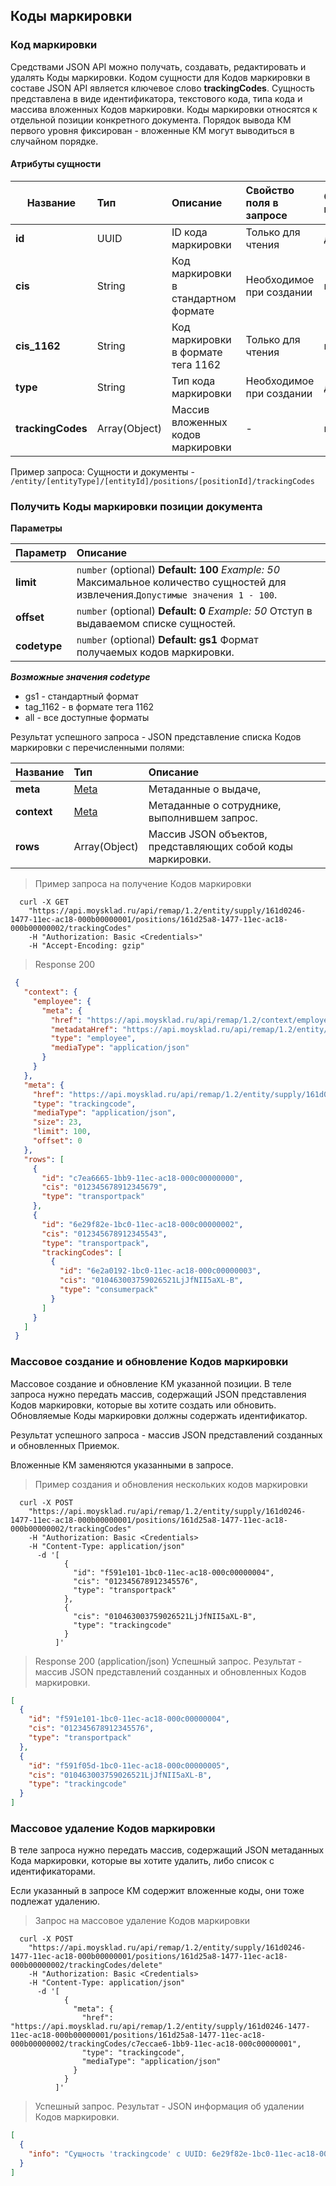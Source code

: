 ## Коды маркировки
### Код маркировки

Средствами JSON API можно получать, создавать, редактировать и удалять Коды маркировки.
Кодом сущности для Кодов маркировки в составе JSON API является ключевое слово **trackingCodes**.
Сущность представлена в виде идентификатора, текстового кода, типа кода и массива вложенных Кодов маркировки.
Коды маркировки относятся к отдельной позиции конкретного документа. Порядок вывода КМ первого уровня фиксирован - вложенные КМ могут выводиться в случайном порядке. 

#### Атрибуты сущности

| Название  | Тип | Описание                    | Свойство поля в запросе| Обязательное при ответе|Expand|
| --------- |:----|:----------------------------|:----------------|:------------------------|:------------------------|
|**id**        |UUID|ID кода маркировки|Только для чтения|да|нет
|**cis**    |String|Код маркировки в стандартном формате|Необходимое при создании|нет|нет
|**cis_1162**    |String|Код маркировки в формате тега 1162|Только для чтения|нет|нет
|**type**     |String|Тип кода маркировки|Необходимое при создании|да|нет
|**trackingCodes**    |Array(Object)|Массив вложенных кодов маркировки|-|нет|нет

Пример запроса:
Сущности и документы - ```/entity/[entityType]/[entityId]/positions/[positionId]/trackingCodes```

### Получить Коды маркировки позиции документа

**Параметры**

| Параметр                | Описание  |
| ------------------------------ |:---------------------------|
|**limit** |  `number` (optional) **Default: 100** *Example: 50* Максимальное количество сущностей для извлечения.`Допустимые значения 1 - 100`.|
|**offset** |  `number` (optional) **Default: 0** *Example: 50* Отступ в выдаваемом списке сущностей.|
|**codetype** |  `number` (optional) **Default: gs1** Формат получаемых кодов маркировки. |


***Возможные значения codetype***

- gs1 - стандартный формат
- tag_1162 - в формате тега 1162
- all - все доступные форматы


Результат успешного запроса - JSON представление списка Кодов маркировки с перечисленными полями:


| Название  | Тип | Описание                    |
| --------- |:----|:----------------------------|
**meta** |[Meta](../#mojsklad-json-api-obschie-swedeniq-metadannye)|Метаданные о выдаче,
**context** | [Meta](../#mojsklad-json-api-obschie-swedeniq-metadannye) | Метаданные о сотруднике, выполнившем запрос.
**rows** |Array(Object)| Массив JSON объектов, представляющих собой коды маркировки.

> Пример запроса на получение Кодов маркировки

```shell
  curl -X GET
    "https://api.moysklad.ru/api/remap/1.2/entity/supply/161d0246-1477-11ec-ac18-000b00000001/positions/161d25a8-1477-11ec-ac18-000b00000002/trackingCodes"
    -H "Authorization: Basic <Credentials>"
    -H "Accept-Encoding: gzip"
```

> Response 200 

```json
 {
   "context": {
     "employee": {
       "meta": {
         "href": "https://api.moysklad.ru/api/remap/1.2/context/employee",
         "metadataHref": "https://api.moysklad.ru/api/remap/1.2/entity/employee/metadata",
         "type": "employee",
         "mediaType": "application/json"
       }
     }
   },
   "meta": {
     "href": "https://api.moysklad.ru/api/remap/1.2/entity/supply/161d0246-1477-11ec-ac18-000b00000001/positions/161d25a8-1477-11ec-ac18-000b00000002/trackingCodes",
     "type": "trackingcode",
     "mediaType": "application/json",
     "size": 23,
     "limit": 100,
     "offset": 0
   },
   "rows": [
     {
       "id": "c7ea6665-1bb9-11ec-ac18-000c00000000",
       "cis": "012345678912345679",
       "type": "transportpack"
     },
     {
       "id": "6e29f82e-1bc0-11ec-ac18-000c00000002",
       "cis": "012345678912345543",
       "type": "transportpack",
       "trackingCodes": [
         {
           "id": "6e2a0192-1bc0-11ec-ac18-000c00000003",
           "cis": "010463003759026521LjJfNII5aXL-B",
           "type": "consumerpack"
         }
       ]
     }
   ]
 }
```

### Массовое создание и обновление Кодов маркировки
Массовое создание и обновление КМ указанной позиции. В теле запроса нужно передать массив, содержащий JSON представления Кодов маркировки, которые вы хотите создать или обновить. Обновляемые Коды маркировки должны содержать идентификатор.

Результат успешного запроса - массив JSON представлений созданных и обновленных Приемок.

Вложенные КМ заменяются указанными в запросе.

> Пример создания и обновления нескольких кодов маркировки

```shell
  curl -X POST
    "https://api.moysklad.ru/api/remap/1.2/entity/supply/161d0246-1477-11ec-ac18-000b00000001/positions/161d25a8-1477-11ec-ac18-000b00000002/trackingCodes"
    -H "Authorization: Basic <Credentials>
    -H "Content-Type: application/json"
      -d '[
            {
              "id": "f591e101-1bc0-11ec-ac18-000c00000004",
              "cis": "012345678912345576",
              "type": "transportpack"
            },
            {
              "cis": "010463003759026521LjJfNII5aXL-B",
              "type": "trackingcode"
            }
          ]'
```

> Response 200 (application/json) Успешный запрос. Результат - массив JSON представлений созданных и обновленных Кодов маркировки.

```json
[
  {
    "id": "f591e101-1bc0-11ec-ac18-000c00000004",
    "cis": "012345678912345576",
	"type": "transportpack"
  },
  {
    "id": "f591f05d-1bc0-11ec-ac18-000c00000005",
	"cis": "010463003759026521LjJfNII5aXL-B",
	"type": "trackingcode"
  }
]
```

### Массовое удаление Кодов маркировки

В теле запроса нужно передать массив, содержащий JSON метаданных Кода маркировки, которые вы хотите удалить, либо список с идентификаторами.

Если указанный в запросе КМ содержит вложенные коды, они тоже подлежат удалению.

> Запрос на массовое удаление Кодов маркировки

```shell
  curl -X POST
    "https://api.moysklad.ru/api/remap/1.2/entity/supply/161d0246-1477-11ec-ac18-000b00000001/positions/161d25a8-1477-11ec-ac18-000b00000002/trackingCodes/delete"
    -H "Authorization: Basic <Credentials>
    -H "Content-Type: application/json"
      -d '[
            {
              "meta": {
                "href": "https://api.moysklad.ru/api/remap/1.2/entity/supply/161d0246-1477-11ec-ac18-000b00000001/positions/161d25a8-1477-11ec-ac18-000b00000002/trackingCodes/c7eccae6-1bb9-11ec-ac18-000c00000001",
                "type": "trackingcode",
                "mediaType": "application/json"
              }
            }
          ]'
```

> Успешный запрос. Результат - JSON информация об удалении Кодов маркировки.

```json
[
  {
    "info": "Сущность 'trackingcode' с UUID: 6e29f82e-1bc0-11ec-ac18-000c00000002 успешно удалена"
  }
]
```

